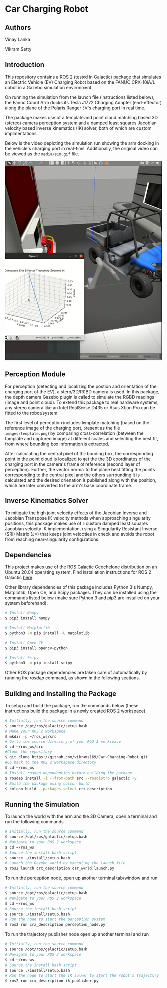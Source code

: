 # Car Charging Robot

## Authors
Vinay Lanka

Vikram Setty

## Introduction

This repository contains a ROS 2 (tested in Galactic) package that simulates an Electric Vehicle (EV) Charging Robot based on the FANUC CRX-10iA/L cobot in a Gazebo simulation environment.

On running the simulation from the launch file (instructions listed below), the Fanuc Cobot Arm docks its Tesla J1772 Charging Adapter (end-effector) along the plane of the Polaris Ranger EV's charging port in real time.

The package makes use of a template and point cloud matching based 3D (stereo) camera perception system and a damped least squares Jacobian velocity based inverse kinematics (IK) solver, both of which are custom implmentations.

Below is the video depicting the simulation run showing the arm docking in the vehicle's charging port in real-time. Additionally, the original video can be viewed as the `media/sim.gif` file.

<p align="center">
  <img src="media/sim.gif" alt="animated" />
</p>

## Perception Module

For perception (detecting and localizing the postion and orientation of the charging port of the EV), a stero/3D/RGBD camera is used. In this package, the depth camera Gazebo plugin is called to simulate the RGBD readings (image and point cloud). To extend this package to real hardware systems, any stereo camera like an Intel RealSense D435 or Asus Xtion Pro can be fitted to the robot/system.

The first level of perception includes template matching (based on the reference image of the charging port, present as the file `images/template.png`) by comparing cross-correlation (between the tamplate and captured image) at different scales and selecting the best fit, from where bounding box information is extracted.

After calculating the central pixel of the bouding box, the corresponding point in the point cloud is localized to get the the 3D coordinates of the charging port in the camera's frame of reference (second layer of perception). Further, the vector normal to the plane best fitting the points corresponding to the central pixel and the others surrounding it is calculated and the desired orienation is published along with the position, which are later converted to the arm's base coordinate frame.

## Inverse Kinematics Solver

To mitigate the high joint velocity effects of the Jacobian Inverse and Jacobian Transpose IK velocity methods when approaching singularity positions, this package makes use of a custom damped least squares Jacobian velocity IK implementation, using a Simgularity Resistant Inverse (SRI) Matrix (J*) that keeps joint velocities in check and avoids the robot from reaching near-singularity configurations.


## Dependencies
This project makes use of the ROS Galactic Geochelone distribution on an Ubuntu 20.04 operating system. Find installation instructions for ROS 2 Galactic [here](https://docs.ros.org/en/galactic/Installation.html).

Other library dependencies of this package includes Python 3's Numpy, Matplotlib, Open CV, and Scipy packages. They can be installed using the commands listed below (make sure Python 3 and pip3 are installed on your system beforehand).
```bash
# Install Numpy
$ pip3 install numpy
```
```bash
# Install Matplotlib
$ python3 -m pip install -U matplotlib
```
```bash
# Install Open CV
$ pip3 install opencv-python
```
```bash
# Install Scipy
$ python3 -m pip install scipy
```

Other ROS package dependencies are taken care of automatically by running the *rosdep* command, as shown in the following sections.

## Building and Installing the Package

To setup and build the package, run the commands below (these instructions build the package in a newly created ROS 2 workspace)
```bash
# Initially, run the source command
$ source /opt/ros/galactic/setup.bash
# Make your ROS 2 workspace
$ mkdir -p ~/ros_ws/src
# Go to the source directory of your ROS 2 workspace
$ cd ~/ros_ws/src
#Clone the repository
$ git clone https://github.com/vikrams169/Car-Charging-Robot.git
#Go back to the ROS 2 workspace directory
$ cd ~/ros_ws
# Install rosdep dependencies before building the package
$ rosdep install -i --from-path src --rosdistro galactic -y
# Build the package using colcon build
$ colcon build --packages-select crx_description
```

## Running the Simulation

To launch the world with the arm and the 3D Camera, open a terminal and run the following commands
```bash
# Initially, run the source command
$ source /opt/ros/galactic/setup.bash
# Navigate to your ROS 2 workspace
$ cd ~/ros_ws
# Source the install bash script
$ source ./install/setup.bash
# Launch the Gazebo world by executing the launch file
$ ros2 launch crx_description car_world.launch.py
```
To run the perception node, open up another terminal tab/window and run
```bash
# Initially, run the source command
$ source /opt/ros/galactic/setup.bash
# Navigate to your ROS 2 workspace
$ cd ~/ros_ws
# Source the install bash script
$ source ./install/setup.bash
# Run the node to start the perception system
$ ros2 run crx_description perception_node.py
```
To run the trajectory publisher node open up another terminal and run
```bash
# Initially, run the source command
$ source /opt/ros/galactic/setup.bash
# Navigate to your ROS 2 workspace
$ cd ~/ros_ws
# Source the install bash script
$ source ./install/setup.bash
# Run the node to start the IK solver to start the robot's trajectory
$ ros2 run crx_description ik_publisher.py
```
